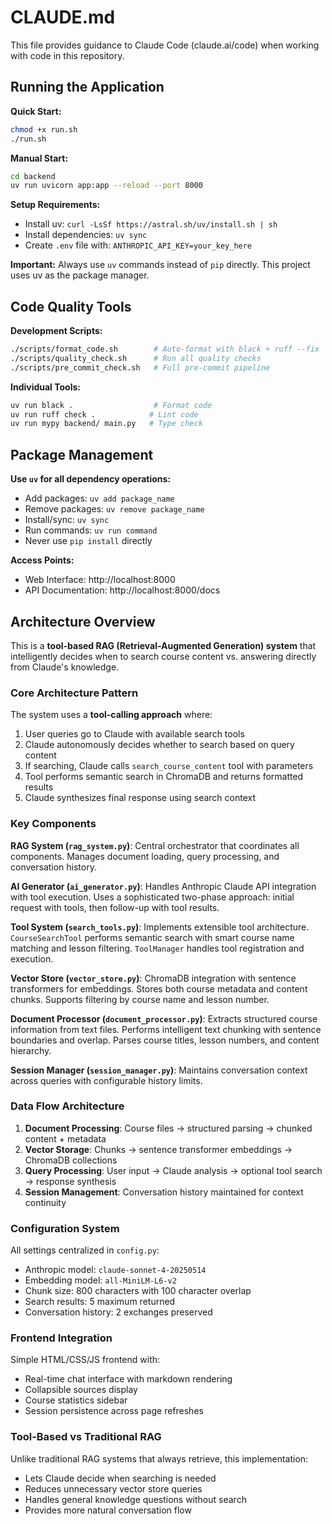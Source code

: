 # CLAUDE.md

This file provides guidance to Claude Code (claude.ai/code) when working with code in this repository.

## Running the Application

**Quick Start:**
```bash
chmod +x run.sh
./run.sh
```

**Manual Start:**
```bash
cd backend
uv run uvicorn app:app --reload --port 8000
```

**Setup Requirements:**
- Install uv: `curl -LsSf https://astral.sh/uv/install.sh | sh`
- Install dependencies: `uv sync`
- Create `.env` file with: `ANTHROPIC_API_KEY=your_key_here`

**Important:** Always use `uv` commands instead of `pip` directly. This project uses uv as the package manager.

## Code Quality Tools

**Development Scripts:**
```bash
./scripts/format_code.sh        # Auto-format with black + ruff --fix
./scripts/quality_check.sh      # Run all quality checks
./scripts/pre_commit_check.sh   # Full pre-commit pipeline
```

**Individual Tools:**
```bash
uv run black .                  # Format code
uv run ruff check .            # Lint code  
uv run mypy backend/ main.py   # Type check
```

## Package Management

**Use `uv` for all dependency operations:**
- Add packages: `uv add package_name`
- Remove packages: `uv remove package_name`  
- Install/sync: `uv sync`
- Run commands: `uv run command`
- Never use `pip install` directly

**Access Points:**
- Web Interface: http://localhost:8000
- API Documentation: http://localhost:8000/docs

## Architecture Overview

This is a **tool-based RAG (Retrieval-Augmented Generation) system** that intelligently decides when to search course content vs. answering directly from Claude's knowledge.

### Core Architecture Pattern

The system uses a **tool-calling approach** where:
1. User queries go to Claude with available search tools
2. Claude autonomously decides whether to search based on query content
3. If searching, Claude calls `search_course_content` tool with parameters
4. Tool performs semantic search in ChromaDB and returns formatted results
5. Claude synthesizes final response using search context

### Key Components

**RAG System (`rag_system.py`)**: Central orchestrator that coordinates all components. Manages document loading, query processing, and conversation history.

**AI Generator (`ai_generator.py`)**: Handles Anthropic Claude API integration with tool execution. Uses a sophisticated two-phase approach: initial request with tools, then follow-up with tool results.

**Tool System (`search_tools.py`)**: Implements extensible tool architecture. `CourseSearchTool` performs semantic search with smart course name matching and lesson filtering. `ToolManager` handles tool registration and execution.

**Vector Store (`vector_store.py`)**: ChromaDB integration with sentence transformers for embeddings. Stores both course metadata and content chunks. Supports filtering by course name and lesson number.

**Document Processor (`document_processor.py`)**: Extracts structured course information from text files. Performs intelligent text chunking with sentence boundaries and overlap. Parses course titles, lesson numbers, and content hierarchy.

**Session Manager (`session_manager.py`)**: Maintains conversation context across queries with configurable history limits.

### Data Flow Architecture

1. **Document Processing**: Course files → structured parsing → chunked content + metadata
2. **Vector Storage**: Chunks → sentence transformer embeddings → ChromaDB collections
3. **Query Processing**: User input → Claude analysis → optional tool search → response synthesis
4. **Session Management**: Conversation history maintained for context continuity

### Configuration System

All settings centralized in `config.py`:
- Anthropic model: `claude-sonnet-4-20250514`
- Embedding model: `all-MiniLM-L6-v2`
- Chunk size: 800 characters with 100 character overlap
- Search results: 5 maximum returned
- Conversation history: 2 exchanges preserved

### Frontend Integration

Simple HTML/CSS/JS frontend with:
- Real-time chat interface with markdown rendering
- Collapsible sources display
- Course statistics sidebar
- Session persistence across page refreshes

### Tool-Based vs Traditional RAG

Unlike traditional RAG systems that always retrieve, this implementation:
- Lets Claude decide when searching is needed
- Reduces unnecessary vector store queries
- Handles general knowledge questions without search
- Provides more natural conversation flow